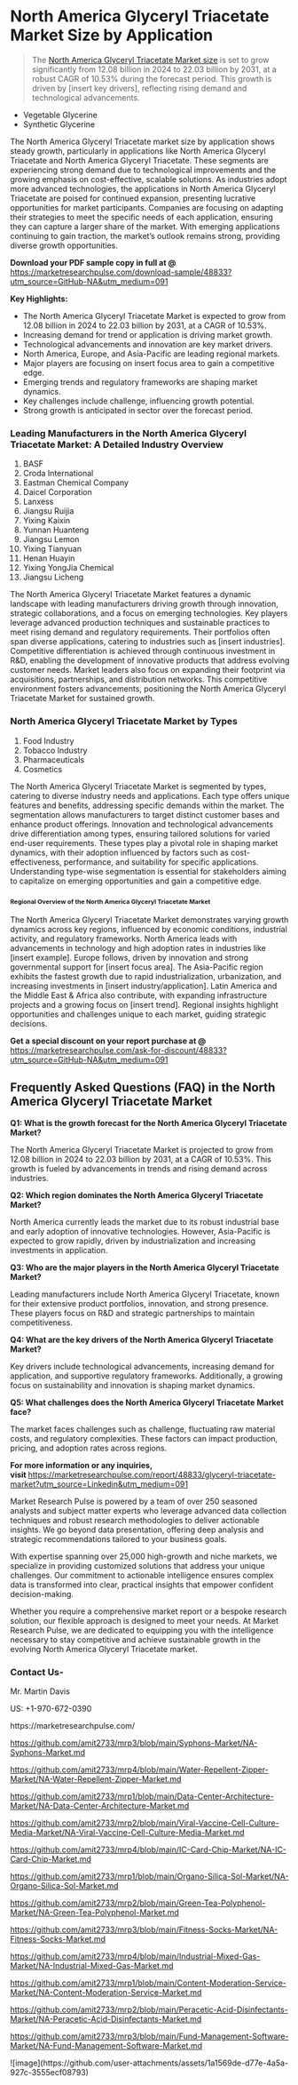 <h1>North America Glyceryl Triacetate Market&nbsp;Size by Application</h1><blockquote><p>The <a href="https://marketresearchpulse.com/download-sample/48833?utm_source=GitHub-NA&amp;utm_medium=091">North America Glyceryl Triacetate Market size</a> is set to grow significantly from 12.08 billion in 2024 to 22.03 billion by 2031, at a robust CAGR of 10.53% during the forecast period. This growth is driven by [insert key drivers], reflecting rising demand and technological advancements.</p></blockquote><ul><li>Vegetable Glycerine<li> Synthetic Glycerine</li></ul><p>The North America Glyceryl Triacetate market size by application shows steady growth, particularly in applications like North America Glyceryl Triacetate and North America Glyceryl Triacetate. These segments are experiencing strong demand due to technological improvements and the growing emphasis on cost-effective, scalable solutions. As industries adopt more advanced technologies, the applications in North America Glyceryl Triacetate are poised for continued expansion, presenting lucrative opportunities for market participants. Companies are focusing on adapting their strategies to meet the specific needs of each application, ensuring they can capture a larger share of the market. With emerging applications continuing to gain traction, the market’s outlook remains strong, providing diverse growth opportunities.</p><p><strong>Download your PDF sample copy in full at @ </strong><a href="https://marketresearchpulse.com/download-sample/48833?utm_source=GitHub-NA&amp;utm_medium=091">https://marketresearchpulse.com/download-sample/48833?utm_source=GitHub-NA&amp;utm_medium=091</a></p><p><strong>Key Highlights: </strong></p><ul><li>The North America Glyceryl Triacetate Market is expected to grow from 12.08 billion in 2024 to 22.03 billion by 2031, at a CAGR of 10.53%.</li><li>Increasing demand for trend or application is driving market growth.</li><li>Technological advancements and innovation are key market drivers.</li><li>North America, Europe, and Asia-Pacific are leading regional markets.</li><li>Major players are focusing on insert focus area to gain a competitive edge.</li><li>Emerging trends and regulatory frameworks are shaping market dynamics.</li><li>Key challenges include challenge, influencing growth potential.</li><li>Strong growth is anticipated in sector over the forecast period.</li></ul><h3>Leading Manufacturers in the North America Glyceryl Triacetate Market: A Detailed Industry Overview</h3><ol><li>BASF</li><li>Croda International</li><li>Eastman Chemical Company</li><li>Daicel Corporation</li><li>Lanxess</li><li>Jiangsu Ruijia</li><li>Yixing Kaixin</li><li>Yunnan Huanteng</li><li>Jiangsu Lemon</li><li>Yixing Tianyuan</li><li>Henan Huayin</li><li>Yixing YongJia Chemical</li><li>Jiangsu Licheng</li></ol><div class="flex max-w-full flex-col flex-grow"><div class="min-h-8 text-message flex w-full flex-col items-end gap-2 whitespace-normal break-words [.text-message+&amp;]:mt-5" dir="auto" data-message-author-role="assistant" data-message-id="fd8432e4-4910-450d-b182-61b7bfb0a01f" data-message-model-slug="gpt-4o"><div class="flex w-full flex-col gap-1 empty:hidden first:pt-[3px]"><div class="markdown prose w-full break-words dark:prose-invert light"><p>The North America Glyceryl Triacetate Market features a dynamic landscape with leading manufacturers driving growth through innovation, strategic collaborations, and a focus on emerging technologies. Key players leverage advanced production techniques and sustainable practices to meet rising demand and regulatory requirements. Their portfolios often span diverse applications, catering to industries such as [insert industries]. Competitive differentiation is achieved through continuous investment in R&amp;D, enabling the development of innovative products that address evolving customer needs. Market leaders also focus on expanding their footprint via acquisitions, partnerships, and distribution networks. This competitive environment fosters advancements, positioning the North America Glyceryl Triacetate Market for sustained growth.</p></div></div></div></div><h3>North America Glyceryl Triacetate Market by Types</h3><ol><li>Food Industry<li> Tobacco Industry<li> Pharmaceuticals<li> Cosmetics</li></ol><div class="flex max-w-full flex-col flex-grow"><div class="min-h-8 text-message flex w-full flex-col items-end gap-2 whitespace-normal break-words [.text-message+&amp;]:mt-5" dir="auto" data-message-author-role="assistant" data-message-id="084470be-0bb7-4664-bddf-5156b4f41249" data-message-model-slug="gpt-4o-mini"><div class="flex w-full flex-col gap-1 empty:hidden first:pt-[3px]"><div class="markdown prose w-full break-words dark:prose-invert light"><p>The North America Glyceryl Triacetate Market is segmented by types, catering to diverse industry needs and applications. Each type offers unique features and benefits, addressing specific demands within the market. The segmentation allows manufacturers to target distinct customer bases and enhance product offerings. Innovation and technological advancements drive differentiation among types, ensuring tailored solutions for varied end-user requirements. These types play a pivotal role in shaping market dynamics, with their adoption influenced by factors such as cost-effectiveness, performance, and suitability for specific applications. Understanding type-wise segmentation is essential for stakeholders aiming to capitalize on emerging opportunities and gain a competitive edge.</p></div></div></div></div><h3><span style="font-size: 11px;">Regional Overview of the North America Glyceryl Triacetate Market</span></h3><div class="flex max-w-full flex-col flex-grow"><div class="min-h-8 text-message flex w-full flex-col items-end gap-2 whitespace-normal break-words [.text-message+&amp;]:mt-5" dir="auto" data-message-author-role="assistant" data-message-id="e9038762-ce64-4e30-91c9-9bd413514231" data-message-model-slug="gpt-4o-mini"><div class="flex w-full flex-col gap-1 empty:hidden first:pt-[3px]"><div class="markdown prose w-full break-words dark:prose-invert light"><p>The North America Glyceryl Triacetate Market demonstrates varying growth dynamics across key regions, influenced by economic conditions, industrial activity, and regulatory frameworks. North America leads with advancements in technology and high adoption rates in industries like [insert example]. Europe follows, driven by innovation and strong governmental support for [insert focus area]. The Asia-Pacific region exhibits the fastest growth due to rapid industrialization, urbanization, and increasing investments in [insert industry/application]. Latin America and the Middle East &amp; Africa also contribute, with expanding infrastructure projects and a growing focus on [insert trend]. Regional insights highlight opportunities and challenges unique to each market, guiding strategic decisions.</p></div></div></div></div><p><strong>Get a special discount on your report purchase at @ </strong><a href="https://marketresearchpulse.com/ask-for-discount/48833?utm_source=GitHub-NA&amp;utm_medium=091">https://marketresearchpulse.com/ask-for-discount/48833?utm_source=GitHub-NA&amp;utm_medium=091</a></p><h2>Frequently Asked Questions (FAQ) in the North America Glyceryl Triacetate Market</h2><p><strong>Q1: What is the growth forecast for the North America Glyceryl Triacetate Market?</strong></p><p>The North America Glyceryl Triacetate Market is projected to grow from 12.08 billion in 2024 to 22.03 billion by 2031, at a CAGR of 10.53%. This growth is fueled by advancements in trends and rising demand across industries.</p><p><strong>Q2: Which region dominates the North America Glyceryl Triacetate Market?</strong></p><p>North America currently leads the market due to its robust industrial base and early adoption of innovative technologies. However, Asia-Pacific is expected to grow rapidly, driven by industrialization and increasing investments in application.</p><p><strong>Q3: Who are the major players in the North America Glyceryl Triacetate Market?</strong></p><p>Leading manufacturers include North America Glyceryl Triacetate, known for their extensive product portfolios, innovation, and strong presence. These players focus on R&amp;D and strategic partnerships to maintain competitiveness.</p><p><strong>Q4: What are the key drivers of the North America Glyceryl Triacetate Market?</strong></p><p>Key drivers include technological advancements, increasing demand for application, and supportive regulatory frameworks. Additionally, a growing focus on sustainability and innovation is shaping market dynamics.</p><p><strong>Q5: What challenges does the North America Glyceryl Triacetate Market face?</strong></p><p>The market faces challenges such as challenge, fluctuating raw material costs, and regulatory complexities. These factors can impact production, pricing, and adoption rates across regions.</p><p><strong>For more information or any inquiries, visit&nbsp;</strong><a href="https://marketresearchpulse.com/report/48833/glyceryl-triacetate-market?utm_source=Linkedin&utm_medium=091">https://marketresearchpulse.com/report/48833/glyceryl-triacetate-market?utm_source=Linkedin&utm_medium=091</a></p><p>Market Research Pulse is powered by a team of over 250 seasoned analysts and subject matter experts who leverage advanced data collection techniques and robust research methodologies to deliver actionable insights. We go beyond data presentation, offering deep analysis and strategic recommendations tailored to your business goals.</p><p>With expertise spanning over 25,000 high-growth and niche markets, we specialize in providing customized solutions that address your unique challenges. Our commitment to actionable intelligence ensures complex data is transformed into clear, practical insights that empower confident decision-making.</p><p>Whether you require a comprehensive market report or a bespoke research solution, our flexible approach is designed to meet your needs. At Market Research Pulse, we are dedicated to equipping you with the intelligence necessary to stay competitive and achieve sustainable growth in the evolving North America Glyceryl Triacetate market.</p><h3><strong>Contact Us-</strong></h3><p>Mr. Martin Davis</p><p>US: +1-970-672-0390</p><p>https://marketresearchpulse.com/</p><p><a href="https://github.com/amit2733/mrp3/blob/main/Syphons-Market/NA-Syphons-Market.md">https://github.com/amit2733/mrp3/blob/main/Syphons-Market/NA-Syphons-Market.md</a></p><p><a href="https://github.com/amit2733/mrp4/blob/main/Water-Repellent-Zipper-Market/NA-Water-Repellent-Zipper-Market.md">https://github.com/amit2733/mrp4/blob/main/Water-Repellent-Zipper-Market/NA-Water-Repellent-Zipper-Market.md</a></p><p><a href="https://github.com/amit2733/mrp1/blob/main/Data-Center-Architecture-Market/NA-Data-Center-Architecture-Market.md">https://github.com/amit2733/mrp1/blob/main/Data-Center-Architecture-Market/NA-Data-Center-Architecture-Market.md</a></p><p><a href="https://github.com/amit2733/mrp2/blob/main/Viral-Vaccine-Cell-Culture-Media-Market/NA-Viral-Vaccine-Cell-Culture-Media-Market.md">https://github.com/amit2733/mrp2/blob/main/Viral-Vaccine-Cell-Culture-Media-Market/NA-Viral-Vaccine-Cell-Culture-Media-Market.md</a></p><p><a href="https://github.com/amit2733/mrp4/blob/main/IC-Card-Chip-Market/NA-IC-Card-Chip-Market.md">https://github.com/amit2733/mrp4/blob/main/IC-Card-Chip-Market/NA-IC-Card-Chip-Market.md</a></p><p><a href="https://github.com/amit2733/mrp1/blob/main/Organo-Silica-Sol-Market/NA-Organo-Silica-Sol-Market.md">https://github.com/amit2733/mrp1/blob/main/Organo-Silica-Sol-Market/NA-Organo-Silica-Sol-Market.md</a></p><p><a href="https://github.com/amit2733/mrp2/blob/main/Green-Tea-Polyphenol-Market/NA-Green-Tea-Polyphenol-Market.md">https://github.com/amit2733/mrp2/blob/main/Green-Tea-Polyphenol-Market/NA-Green-Tea-Polyphenol-Market.md</a></p><p><a href="https://github.com/amit2733/mrp3/blob/main/Fitness-Socks-Market/NA-Fitness-Socks-Market.md">https://github.com/amit2733/mrp3/blob/main/Fitness-Socks-Market/NA-Fitness-Socks-Market.md</a></p><p><a href="https://github.com/amit2733/mrp4/blob/main/Industrial-Mixed-Gas-Market/NA-Industrial-Mixed-Gas-Market.md">https://github.com/amit2733/mrp4/blob/main/Industrial-Mixed-Gas-Market/NA-Industrial-Mixed-Gas-Market.md</a></p><p><a href="https://github.com/amit2733/mrp1/blob/main/Content-Moderation-Service-Market/NA-Content-Moderation-Service-Market.md">https://github.com/amit2733/mrp1/blob/main/Content-Moderation-Service-Market/NA-Content-Moderation-Service-Market.md</a></p><p><a href="https://github.com/amit2733/mrp2/blob/main/Peracetic-Acid-Disinfectants-Market/NA-Peracetic-Acid-Disinfectants-Market.md">https://github.com/amit2733/mrp2/blob/main/Peracetic-Acid-Disinfectants-Market/NA-Peracetic-Acid-Disinfectants-Market.md</a></p><p><a href="https://github.com/amit2733/mrp3/blob/main/Fund-Management-Software-Market/NA-Fund-Management-Software-Market.md">https://github.com/amit2733/mrp3/blob/main/Fund-Management-Software-Market/NA-Fund-Management-Software-Market.md</a></p>
![image](https://github.com/user-attachments/assets/1a1569de-d77e-4a5a-927c-3555ecf08793)

